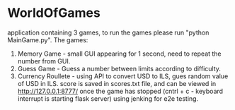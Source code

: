 # WorldOfGames
application containing 3 games, to run the games please run "python MainGame.py". The games:
1. Memory Game - small GUI appearing for 1 second, need to repeat the number from GUI.
2. Guess Game - Guess a number between limits according to difficulty.
3. Currency Roullete - using API to convert USD to ILS, gues random value of USD in ILS.
   score is saved in scores.txt file, and can be viewed in http://127.0.0.1:8777/ once the game has stopped (cntrl + c - keyboard interrupt is starting flask server)
using jenking for e2e testing.
